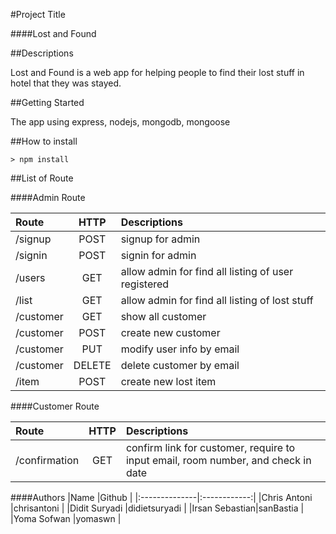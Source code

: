 #Project Title

####Lost and Found

##Descriptions

Lost and Found is a web app for helping people to find their lost stuff in hotel that they was stayed.

##Getting Started

The app using express, nodejs, mongodb, mongoose

##How to install

```
> npm install
```

##List of Route

####Admin Route

|Route     |HTTP      |Descriptions                                       |
|:---------|:--------:|:--------------------------------------------------|
|/signup   |POST      |signup for admin                                   |
|/signin   |POST      |signin for admin                                   |
|/users    |GET       |allow admin for find all listing of user registered|
|/list     |GET       |allow admin for find all listing of lost stuff     |
|/customer |GET       |show all customer                                  |
|/customer |POST      |create new customer                                |
|/customer |PUT       |modify user info by email                          |
|/customer |DELETE    |delete customer by email                           |
|/item     |POST      |create new lost item                               |

####Customer Route

|Route        |HTTP      |Descriptions|
|:------      |:--------:|:-----------|
|/confirmation|GET       |confirm link for customer, require to input email, room number, and check in date|

####Authors
|Name           |Github        |
|:--------------|:------------:|
|Chris Antoni   |chrisantoni   |
|Didit Suryadi  |didietsuryadi |
|Irsan Sebastian|sanBastia     |
|Yoma Sofwan    |yomaswn       |
